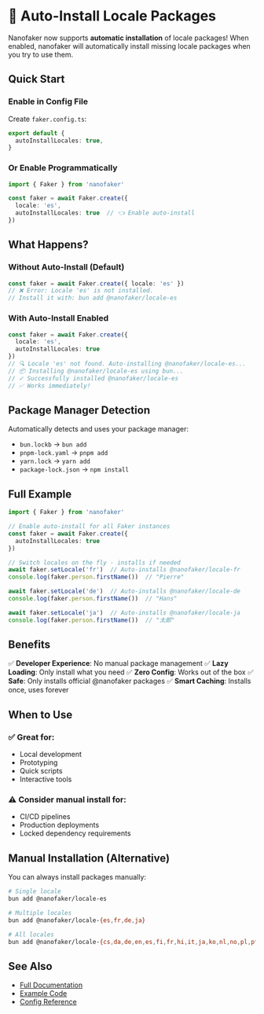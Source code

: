 # 🚀 Auto-Install Locale Packages

Nanofaker now supports **automatic installation** of locale packages! When enabled, nanofaker will automatically install missing locale packages when you try to use them.

## Quick Start

### Enable in Config File

Create `faker.config.ts`:

```typescript
export default {
  autoInstallLocales: true,
}
```

### Or Enable Programmatically

```typescript
import { Faker } from 'nanofaker'

const faker = await Faker.create({
  locale: 'es',
  autoInstallLocales: true  // 👈 Enable auto-install
})
```

## What Happens?

### Without Auto-Install (Default)
```typescript
const faker = await Faker.create({ locale: 'es' })
// ❌ Error: Locale 'es' is not installed.
// Install it with: bun add @nanofaker/locale-es
```

### With Auto-Install Enabled
```typescript
const faker = await Faker.create({
  locale: 'es',
  autoInstallLocales: true
})
// 🔍 Locale 'es' not found. Auto-installing @nanofaker/locale-es...
// 📦 Installing @nanofaker/locale-es using bun...
// ✓ Successfully installed @nanofaker/locale-es
// ✅ Works immediately!
```

## Package Manager Detection

Automatically detects and uses your package manager:
- `bun.lockb` → `bun add`
- `pnpm-lock.yaml` → `pnpm add`
- `yarn.lock` → `yarn add`
- `package-lock.json` → `npm install`

## Full Example

```typescript
import { Faker } from 'nanofaker'

// Enable auto-install for all Faker instances
const faker = await Faker.create({
  autoInstallLocales: true
})

// Switch locales on the fly - installs if needed
await faker.setLocale('fr')  // Auto-installs @nanofaker/locale-fr
console.log(faker.person.firstName())  // "Pierre"

await faker.setLocale('de')  // Auto-installs @nanofaker/locale-de
console.log(faker.person.firstName())  // "Hans"

await faker.setLocale('ja')  // Auto-installs @nanofaker/locale-ja
console.log(faker.person.firstName())  // "太郎"
```

## Benefits

✅ **Developer Experience**: No manual package management
✅ **Lazy Loading**: Only install what you need
✅ **Zero Config**: Works out of the box
✅ **Safe**: Only installs official @nanofaker packages
✅ **Smart Caching**: Installs once, uses forever

## When to Use

### ✅ Great for:
- Local development
- Prototyping
- Quick scripts
- Interactive tools

### ⚠️ Consider manual install for:
- CI/CD pipelines
- Production deployments
- Locked dependency requirements

## Manual Installation (Alternative)

You can always install packages manually:

```bash
# Single locale
bun add @nanofaker/locale-es

# Multiple locales
bun add @nanofaker/locale-{es,fr,de,ja}

# All locales
bun add @nanofaker/locale-{cs,da,de,en,es,fi,fr,hi,it,ja,ko,nl,no,pl,pt,sv,tl,tr,uk,zh}
```

## See Also

- [Full Documentation](./docs/features/auto-install.md)
- [Example Code](./examples/auto-install-demo.ts)
- [Config Reference](./faker.config.example.ts)
